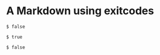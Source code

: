 # A Markdown using exitcodes

```shell-session tesh-session="foo" tesh-exitcodes="1 0"
$ false

$ true

```

```shell-session tesh-session="bar" tesh-exitcodes="0"
$ false

```
